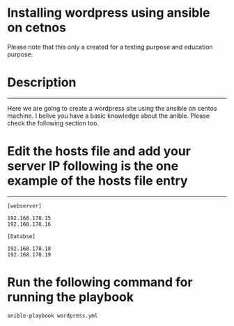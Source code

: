 # Installing wordpress using ansible on cetnos

Please note that this only a created  for a testing purpose and education purpose.

# **Description**
-------------------------------------------------- 

Here we are going to create a wordpress site using the ansible on centos machine. I belive you have a basic knowledge about the anible. Please check the following section too. 


# Edit the hosts file and add your server IP following is the one example of the hosts file entry

-------------------------------------------------- 

```
[webserver]

192.168.178.15
192.168.178.16

[Databse]

192.168.178.18
192.168.178.19
```

# Run the following command for running the playbook

```
anible-playbook wordpress.yml
```

